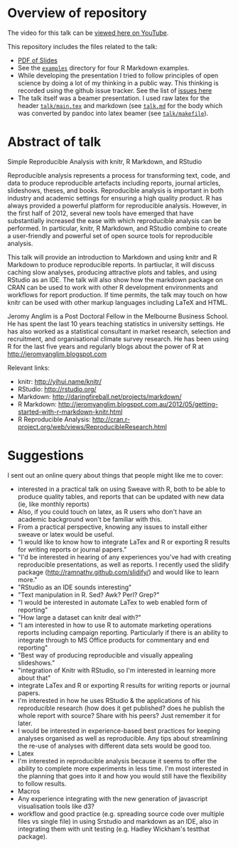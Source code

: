# Overview of repository
The video for this talk can be [viewed here on YouTube](http://youtu.be/XqzHnYLr5BE).

This repository includes the files related to the talk:

* [PDF of Slides](https://github.com/jeromyanglim/rmarkdown-rmeetup-2012/blob/master/talk/main.pdf?raw=true)
* See the [`examples`](https://github.com/jeromyanglim/rmarkdown-rmeetup-2012/tree/master/examples) directory for four R Markdown examples. 
* While developing the presentation I tried to follow principles of open science by doing a lot of my thinking in a public way. This thinking is recorded using the github issue tracker. See the list of [issues here](https://github.com/jeromyanglim/rmarkdown-rmeetup-2012/issues?state=closed)
* The talk itself was a beamer presentation. I used raw latex for the header
[`talk/main.tex`](https://github.com/jeromyanglim/rmarkdown-rmeetup-2012/blob/master/talk/main.tex) and markdown (see 
[`talk.md`](https://github.com/jeromyanglim/rmarkdown-rmeetup-2012/blob/master/talk/talk.md) for the body which was converted
by pandoc into latex beamer (see 
[`talk/makefile`](https://github.com/jeromyanglim/rmarkdown-rmeetup-2012/blob/master/talk/makefile)).

# Abstract of talk

Simple Reproducible Analysis with knitr, R Markdown, and RStudio

Reproducible analysis represents a process for transforming text, code, and data to produce reproducible artefacts including reports, journal articles, slideshows, theses, and books.  Reproducible analysis is important in both industry and academic settings for ensuring a high quality product.  R has always provided a powerful platform for reproducible analysis.  However, in the first half of 2012, several new tools have emerged that have substantially increased the ease with which reproducible analysis can be performed. In particular, knitr, R Markdown, and RStudio combine to create a user-friendly and powerful set of open source tools for reproducible analysis.

This talk will provide an introduction to Markdown and using knitr and R Markdown to produce reproducible reports.  In partiuclar, it will discuss caching slow analyses, producing attractive plots and tables, and using RStudio as an IDE.  The talk will also show how the markdown package on CRAN can be used to work with other R development environments and workflows for report production.  If time permits, the talk may touch on how knitr can be used with other markup languages including LaTeX and HTML.  

Jeromy Anglim is a Post Doctoral Fellow in the Melbourne Business School.  He has spent the last 10 years teaching statistics in university settings. He has also worked as a statistical consultant in market research, selection and recruitment, and organisational climate survey research.  He has been using R for the last five years and regularly blogs about the power of R at http://jeromyanglim.blogspot.com

Relevant links:

* knitr: http://yihui.name/knitr/ 
* RStudio: http://rstudio.org/
* Markdown: http://daringfireball.net/projects/markdown/
* R Markdown:
  http://jeromyanglim.blogspot.com.au/2012/05/getting-started-with-r-markdown-knitr.html
* R Reproducible Analysis: http://cran.r-project.org/web/views/ReproducibleResearch.html


# Suggestions
I sent out an online query about things that people might like me to cover:

* interested in a practical talk on using Sweave with R, both to be able to
  produce quality tables, and reports that can be updated with new data (ie,
  like monthly reports)
* Also, if you could touch on latex, as R users who don't have an academic
  background won't be familiar with this.
* From a practical perspective, knowing any issues to install either sweave or
  latex would be useful.
* "I would like to know how to integrate LaTex and R or exporting R results for
  writing reports or journal papers."
* "I'd be interested in hearing of any experiences you've had with creating
  reproducible presentations, as well as reports. I recently used the slidify
  package (http://ramnathv.github.com/slidify/) and would like to learn
  more."
* "RStudio as an IDE sounds interesting"
* "Text manipulation in R. Sed? Awk? Perl? Grep?"
* "I would be interested in automate LaTex to web enabled form of reporting"
* "How large a dataset can knitr deal with?"
*  "I am interested in how to use R to automate marketing operations reports
   including campaign reporting. Particularly if there is an ability to
   integrate through to MS Office products for commentary and end reporting"
* "Best way of producing reproducible and visually appealing slideshows."
* "integration of Knitr with RStudio, so I'm interested in learning more about
  that"
* integrate LaTex and R or exporting R results for writing reports or journal papers.
* I'm interested in how he uses RStudio & the applications of his reproducible
research (how does it get published? does he publish the whole report with
source? Share with his peers? Just remember it for later.
* I would be interested in experience-based best practices for keeping analyses
organised as well as reproducible. Any tips about streamlining the re-use of
analyses with different data sets would be good too.
* Latex
* I'm interested in reproducible analysis because it seems to offer the ability
to complete more experiments in less time. I'm most interested in the planning
that goes into it and how you would still have the flexibility to follow
results.
* Macros
* Any experience integrating with the new generation of javascript visualisation
tools like d3?
* workflow and good practice (e.g. spreading source code over multiple files vs
single file) in using Srstudio and markdown as an IDE, also in integrating them
with unit testing (e.g. Hadley Wickham's testthat package).



